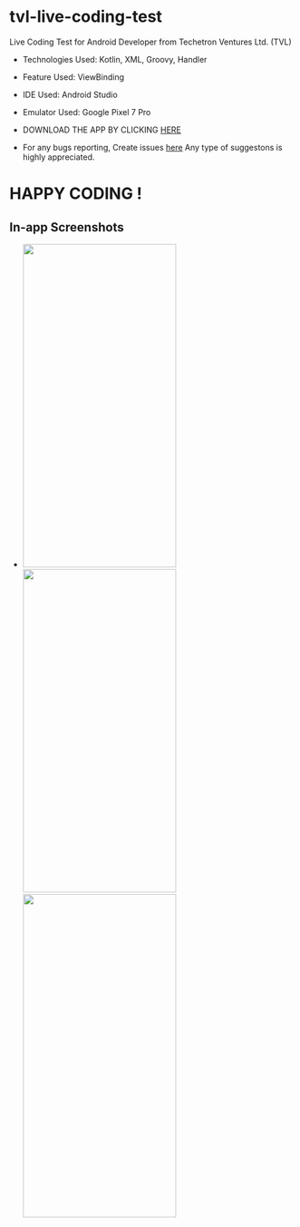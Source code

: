 # tvl-live-coding-test
Live Coding Test for Android Developer from Techetron Ventures Ltd. (TVL)

- Technologies Used: Kotlin, XML, Groovy, Handler
- Feature Used: ViewBinding
- IDE Used: Android Studio
- Emulator Used: Google Pixel 7 Pro

- DOWNLOAD THE APP BY CLICKING [HERE](https://github.com/SabirKhanAkash/tvl-live-coding-test/raw/main/TVL-Live-Coding-Test-App.apk)

- For any bugs reporting, Create issues [here](https://github.com/SabirKhanAkash/tvl-live-coding-test/issues) 
Any type of suggestons is highly appreciated.

# HAPPY CODING !

## In-app Screenshots
- <img src="https://github.com/SabirKhanAkash/tvl-live-coding-test/assets/39434260/a9b107cb-2391-4b93-970a-8da985604d84" width="270" height="570">$~~~~~~$<img src="https://github.com/SabirKhanAkash/tvl-live-coding-test/assets/39434260/a6361518-a31b-4f52-bd72-cb2a20181a04" width="270" height="570">$~~~~~~$<img src="https://github.com/SabirKhanAkash/tvl-live-coding-test/assets/39434260/d95f3ab7-fff4-4e5a-b991-d439552cc821" width="270" height="570">
